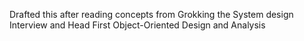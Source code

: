 Drafted this after reading concepts from Grokking the System design Interview and Head First Object-Oriented Design and Analysis 
